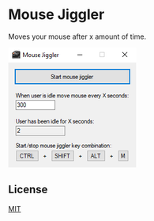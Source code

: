 # Mouse Jiggler
Moves your mouse after x amount of time.

![Program](https://raw.githubusercontent.com/minusnolldag/Mouse-Jiggler/main/image/mouse-jiggler.png)

## License

[MIT](https://github.com/minusnolldag/Mouse-Jiggler/blob/main/LICENSE/)